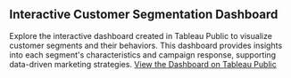## Interactive Customer Segmentation Dashboard

Explore the interactive dashboard created in Tableau Public to visualize customer segments and their behaviors. This dashboard provides insights into each segment's characteristics and campaign response, supporting data-driven marketing strategies.
[View the Dashboard on Tableau Public](https://public.tableau.com/shared/JCN292HZ4?:display_count=n&:origin=viz_share_link)
